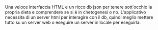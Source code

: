 Una veloce interfaccia HTML e un ricco db json per tenere sott'occhio la propria dieta e comprendere se si è in chetogenesi o no.
L'applicativo necessita di un server html per interagire con il db, quindi meglio mettere tutto su un server web o eseguire un server in locale per eseguirla.
